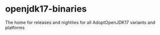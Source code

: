 # openjdk17-binaries
The home for releases and nightlies for all AdoptOpenJDK17 variants and platforms
